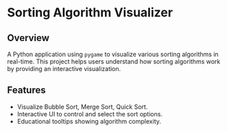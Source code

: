 # Sorting Algorithm Visualizer

## Overview
A Python application using `pygame` to visualize various sorting algorithms in real-time. This project helps users understand how sorting algorithms work by providing an interactive visualization.

## Features
- Visualize Bubble Sort, Merge Sort, Quick Sort.
- Interactive UI to control and select the sort options.
- Educational tooltips showing algorithm complexity.

